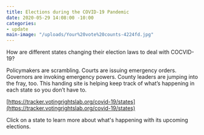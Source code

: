 ```yaml
---
title: Elections during the COVID-19 Pandemic
date: 2020-05-29 14:08:00 -10:00
categories:
- update
main-image: "/uploads/Your%20vote%20counts-4224fd.jpg"
---
```


How are different states changing their election laws to deal with COCVID-19? 

Policymakers are scrambling. Courts are issuing emergency orders. Governors are invoking emergency powers. County leaders are jumping into the fray, too. This handing site is helping keep track of what’s happening in each state so you don’t have to.

[https://tracker.votingrightslab.org/covid-19/states](https://tracker.votingrightslab.org/covid-19/states)

Click on a state to learn more about what's happening with its upcoming elections.